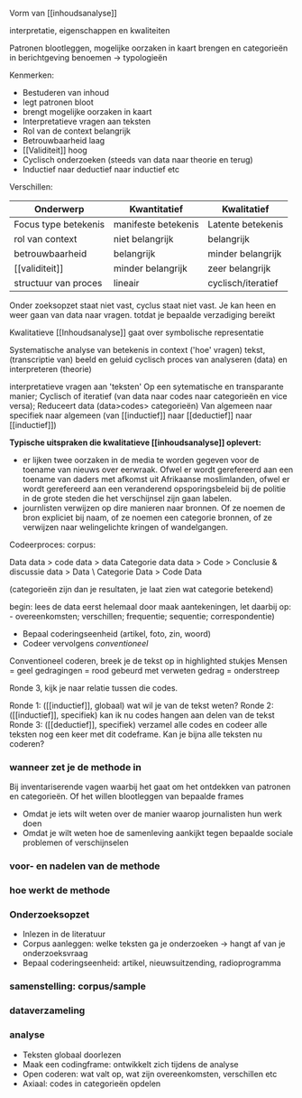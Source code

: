 Vorm van [[inhoudsanalyse]]

interpretatie, eigenschappen en kwaliteiten

Patronen blootleggen, mogelijke oorzaken in kaart brengen en categorieën in berichtgeving benoemen -> typologieën

Kenmerken:
- Bestuderen van inhoud
- legt patronen bloot
- brengt mogelijke oorzaken in kaart
- Interpretatieve vragen aan teksten
- Rol van de context belangrijk
- Betrouwbaarheid laag
- [[Validiteit]] hoog
- Cyclisch onderzoeken (steeds van data naar theorie en terug)
- Inductief naar deductief naar inductief etc

Verschillen:

| Onderwerp            | Kwantitatief        | Kwalitatief        |
| -------------------- | ------------------- | ------------------ |
| Focus type betekenis | manifeste betekenis | Latente betekenis  |
| rol van context      | niet belangrijk     | belangrijk         |
| betrouwbaarheid      | belangrijk          | minder belangrijk  |
| [[validiteit]]           | minder belangrijk   | zeer belangrijk    |
| structuur van proces | lineair             | cyclisch/iteratief | 

Onder zoeksopzet staat niet vast, cyclus staat niet vast.
Je kan heen en weer gaan van data naar vragen.
totdat je bepaalde verzadiging bereikt

Kwalitatieve [[Inhoudsanalyse]] gaat over symbolische representatie

Systematische analyse van betekenis in context ('hoe' vragen)
tekst, (transcriptie van) beeld en geluid
cyclisch proces van analyseren (data) en interpreteren (theorie)

interpretatieve vragen aan 'teksten'
Op een sytematische en transparante manier;
Cyclisch of iteratief (van data naar codes naar categorieën en vice versa);
Reduceert data (data>codes> categorieën)
Van algemeen naar specifiek naar algemeen (van [[inductief]] naar [[deductief]] naar [[inductief]])

**Typische uitspraken die kwalitatieve [[inhoudsanalyse]] oplevert:**
- er lijken twee oorzaken in de media te worden gegeven voor de toename van nieuws over eerwraak. Ofwel er wordt gerefereerd aan een toename van daders met afkomst uit Afrikaanse moslimlanden, ofwel er wordt gerefereerd aan een veranderend opsporingsbeleid bij de politie in de grote steden die het verschijnsel zijn gaan labelen.
- journlisten verwijzen op dire manieren naar bronnen. Of ze noemen de bron expliciet bij naam, of ze noemen een categorie bronnen, of ze verwijzen naar welingelichte kringen of wandelgangen.


Codeerproces:
corpus:

Data
data        >     code 
data
                                    >
data                                       Categorie
data 
data      >       Code                                        >           Conclusie & discussie
data
                                 >
Data  \                                     Categorie
Data      >       Code
Data  

(categorieën zijn dan je resultaten, je laat zien wat categorie betekend)

begin: lees de data eerst helemaal door
maak aantekeningen, let daarbij op:
	- overeenkomsten; verschillen; frequentie; sequentie; correspondentie)
- Bepaal coderingseenheid (artikel, foto, zin, woord)
- Codeer vervolgens *conventioneel*

Conventioneel coderen, breek je de tekst op in highlighted stukjes
Mensen = geel
gedragingen = rood
gebeurd met verweten gedrag = onderstreep

Ronde 3, kijk je naar relatie tussen die codes.

Ronde 1: ([[inductief]], globaal) wat wil je van de tekst weten?
Ronde 2: ([[inductief]], specifiek) kan ik nu codes hangen aan delen van de tekst
Ronde 3: ([[deductief]], specifiek) verzamel alle codes en codeer alle teksten nog een keer met dit codeframe. Kan je bijna alle teksten nu coderen?



### wanneer zet je de methode in

Bij inventariserende vagen waarbij het gaat om het ontdekken van patronen en categorieën. Of het willen blootleggen van bepaalde frames

- Omdat je iets wilt weten over de manier waarop journalisten hun werk doen
- Omdat je wilt weten hoe de samenleving aankijkt tegen bepaalde sociale problemen of verschijnselen

### voor- en nadelen van de methode


### hoe werkt de methode

### Onderzoeksopzet
-  Inlezen in de literatuur
- Corpus aanleggen: welke teksten ga je onderzoeken -> hangt af van je onderzoeksvraag
-  Bepaal coderingseenheid: artikel, nieuwsuitzending, radioprogramma

### samenstelling: corpus/sample


### dataverzameling



### analyse
- Teksten globaal doorlezen
- Maak een codingframe: ontwikkelt zich tijdens de analyse
- Open coderen: wat valt op, wat zijn overeenkomsten, verschillen etc
- Axiaal: codes in categorieën opdelen


